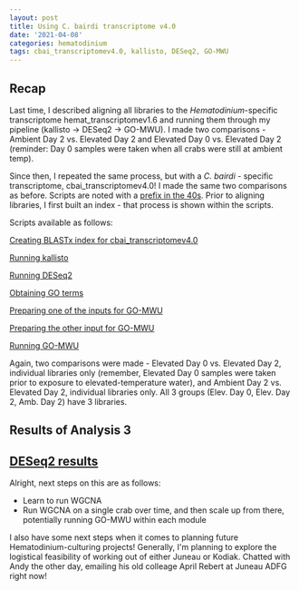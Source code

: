 ```yaml
---
layout: post
title: Using C. bairdi transcriptome v4.0
date: '2021-04-08'
categories: hematodinium
tags: cbai_transcriptomev4.0, kallisto, DESeq2, GO-MWU
---
```


## Recap

Last time, I described aligning all libraries to the _Hematodinium_-specific transcriptome hemat_transcriptomev1.6 and running them through my pipeline (kallisto -> DESeq2 -> GO-MWU). I made two comparisons - Ambient Day 2 vs. Elevated Day 2 and Elevated Day 0 vs. Elevated Day 2 (reminder: Day 0 samples were taken when all crabs were still at ambient temp). 

Since then, I repeated the same process, but with a _C. bairdi_ - specific transcriptome, cbai_transcriptomev4.0! I made the same two comparisons as before. Scripts are noted with a [prefix in the 40s](https://github.com/afcoyle/hemat_bairdi_transcriptome/tree/main/scripts). Prior to aligning libraries, I first built an index - that process is shown within the scripts.

Scripts available as follows:

[Creating BLASTx index for cbai_transcriptomev4.0](https://github.com/afcoyle/hemat_bairdi_transcriptome/blob/main/scripts/40_cbai4.0_indexcreation%20-%20Copy.ipynb)

[Running kallisto](https://github.com/afcoyle/hemat_bairdi_transcriptome/blob/main/scripts/41_download_libraries_run_kallisto.ipynb)

[Running DESeq2](https://github.com/afcoyle/hemat_bairdi_transcriptome/blob/main/scripts/42_kallisto_to_deseq_to_accessionIDs.Rmd)

[Obtaining GO terms](https://github.com/afcoyle/hemat_bairdi_transcriptome/blob/main/scripts/43_uniprot_to_GO.Rmd)

[Preparing one of the inputs for GO-MWU](https://github.com/afcoyle/hemat_bairdi_transcriptome/blob/main/scripts/44_eliminate_duplicates.ipynb)

[Preparing the other input for GO-MWU](https://github.com/afcoyle/hemat_bairdi_transcriptome/blob/main/scripts/45_GO-MWU_prep.Rmd)

[Running GO-MWU](https://github.com/afcoyle/hemat_bairdi_transcriptome/blob/main/scripts/46_running_GO-MWU/46_running_GO-MWU.R)

Again, two comparisons were made - Elevated Day 0 vs. Elevated Day 2, individual libraries only (remember, Elevated Day 0 samples were taken prior to exposure to elevated-temperature water), and Ambient Day 2 vs. Elevated Day 2, individual libraries only. All 3 groups (Elev. Day 0, Elev. Day 2, Amb. Day 2) have 3 libraries.

## Results of Analysis 3

## [DESeq2 results](https://github.com/afcoyle/hemat_bairdi_transcriptome/tree/main/graphs/DESeq2_output/cbai_transcriptomev4.0)

Alright, next steps on this are as follows: 
- Learn to run WGCNA
- Run WGCNA on a single crab over time, and then scale up from there, potentially running GO-MWU within each module

I also have some next steps when it comes to planning future Hematodinium-culturing projects! Generally, I'm planning to explore the logistical feasibility of working out of either Juneau or Kodiak. Chatted with Andy the other day, emailing his old colleage April Rebert at Juneau ADFG right now!
